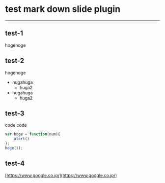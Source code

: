 # test mark down slide plugin
---

## test-1
hogehoge

## test-2

hogehoge

- hugahuga
    - huga2
- hugahuga
    - huga2

## test-3
code code

```javascript
var hoge = function(num){
	alert()
};
hoge(1);
```

## test-4
[https://www.google.co.jp/](https://www.google.co.jp/)
